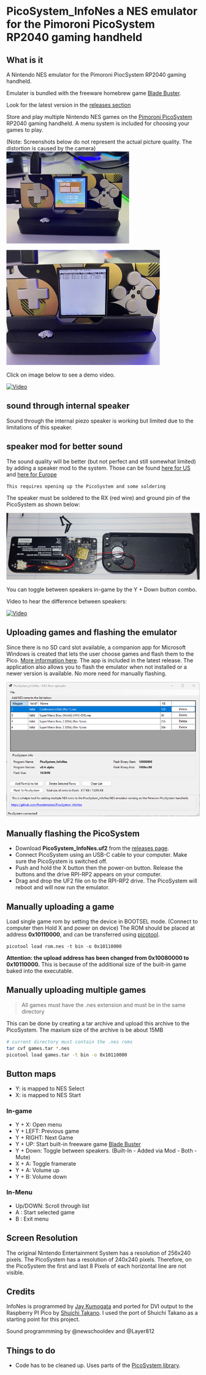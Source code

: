 # PicoSystem_InfoNes a NES emulator for the Pimoroni PicoSystem RP2040 gaming handheld

## What is it

A Nintendo NES emulator for the Pimoroni PiocSystem RP2040 gaming handheld.

Emulater is bundled with the freeware homebrew game [Blade Buster](https://www.rgcd.co.uk/2011/05/blade-buster-nes.html).

Look for the latest version in the [releases section](https://github.com/fhoedemakers/PicoSystem_InfoNes/releases)

Store and play multiple Nintendo NES games on the [Pimoroni PicoSystem](https://shop.pimoroni.com/products/picosystem) RP2040 gaming handheld. A menu system is included for choosing your games to play.

(Note: Screenshots below do not represent the actual picture quality. The distortion is caused by the camera)
![image](assets/gamescreen.jpeg)

![image](assets/menuscreen.jpeg)

Click on image below to see a demo video.

[![Video](https://img.youtube.com/vi/4VYKSMvYWc8/0.jpg)](https://www.youtube.com/watch?v=4VYKSMvYWc8)

## sound through internal speaker
Sound through the internal piezo speaker is working but limited due to the limitations of this speaker. 

## speaker mod for better sound
The sound quality will be better (but not perfect and still somewhat limited) by adding a speaker mod to the system.
Those can be found [here for US](https://www.amazon.com/gp/product/B082658QXL/ref=ppx_yo_dt_b_search_asin_title?ie=UTF8&psc=1) and [here for Europe](https://www.amazon.nl/gp/product/B0BTYDS6FY/ref=ppx_od_dt_b_asin_title_s00?ie=UTF8&psc=1)

```
This requires opening up the PicoSystem and some soldering
```
The speaker must be soldered to the RX (red wire) and ground pin of the PicoSystem as shown below:

![image](assets/batterymod.png)

You can toggle between speakers in-game by the Y + Down button combo.

Video to hear the difference between speakers:

[![Video](https://img.youtube.com/vi/Y9FxzSAv4T4/0.jpg)](https://www.youtube.com/watch?v=Y9FxzSAv4T4)


## Uploading games and flashing the emulator
Since there is no SD card slot available, a companion app for Microsoft Windows is created that lets the user choose games and flash them to the Pico.
[More information here](https://github.com/fhoedemakers/PicoSystemInfoNesLoader). The app is included in the latest release. 
The application also allows you to flash the emulator when not installed or a newer version is available. No more need for manually flashing.

![image](assets/Screen.png)

## Manually flashing the PicoSystem
- Download **PicoSystem_InfoNes.uf2** from the [releases page](https://github.com/fhoedemakers/PicoSystem_InfoNes/releases/latest).
- Connect PicoSystem using an USB-C cable to your computer. Make sure the PicoSystem is switched off.
- Push and hold the X button then the power-on button. Release the buttons and the drive RPI-RP2 appears on your computer.
- Drag and drop the UF2 file on to the RPI-RP2 drive. The PicoSystem will reboot and will now run the emulator.

## Manually uploading a game
Load single game rom by setting the device in BOOTSEL mode. (Connect to computer then Hold X and power on device)
The ROM should be placed at address **0x10110000**, and can be  transferred using [picotool](https://github.com/raspberrypi/picotool).

```
picotool load rom.nes -t bin -o 0x10110000
```

**Attention: the upload address has been changed from 0x10080000 to 0x10110000.** This is because of the additional size of the built-in game baked into the executable.

## Manually uploading multiple games

> All games must have the .nes extension and must be in the same directory

This can be done by creating a tar archive and upload this archive to the PicoSystem. The maxium size of the archive is be about 15MB

```bash
# current directory must contain the .nes roms
tar cvf games.tar *.nes
picotool load games.tar -t bin -o 0x10110000
```


## Button maps

- Y: is mapped to NES Select
- X: is mapped to NES Start

### In-game
- Y + X: Open menu
- Y + LEFT: Previous game
- Y + RIGHT: Next Game
- Y + UP: Start built-in freeware game [Blade Buster](https://www.rgcd.co.uk/2011/05/blade-buster-nes.html)
- Y + Down: Toggle between speakers. (Built-In - Added via Mod - Both - Mute)
- X + A: Toggle framerate
- Y + A: Volume up
- Y + B: Volume down

### In-Menu
- Up/DOWN: Scroll through list
- A : Start selected game
- B : Exit menu



## Screen Resolution
The original Nintendo Entertainment System has a resolution of 256x240 pixels. The PicoSystem has a resolution of 240x240 pixels. Therefore, on the PicoSystem the first and last 8 Pixels of each horizontal line are not visible.

## Credits
InfoNes is programmed by [Jay Kumogata](https://github.com/jay-kumogata/InfoNES) and ported for DVI output to the Raspberry PI Pico by [Shuichi Takano](https://github.com/shuichitakano/pico-infones). I used the port of Shuichi Takano as a starting point for this project.

Sound programmming by @newschooldev and @Layer812

## Things to do

- Code has to be cleaned up. Uses parts of the [PicoSystem library](https://github.com/pimoroni/picosystem).
